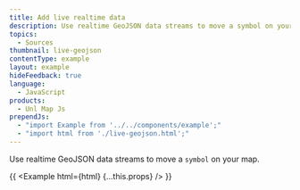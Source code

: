 ```yaml
---
title: Add live realtime data
description: Use realtime GeoJSON data streams to move a symbol on your map.
topics:
  - Sources
thumbnail: live-geojson
contentType: example
layout: example
hideFeedback: true
language:
  - JavaScript
products:
  - Unl Map Js
prependJs:
  - "import Example from '../../components/example';"
  - "import html from './live-geojson.html';"
---
```


Use realtime GeoJSON data streams to move a `symbol` on your map.

{{ <Example html={html} {...this.props} /> }}
